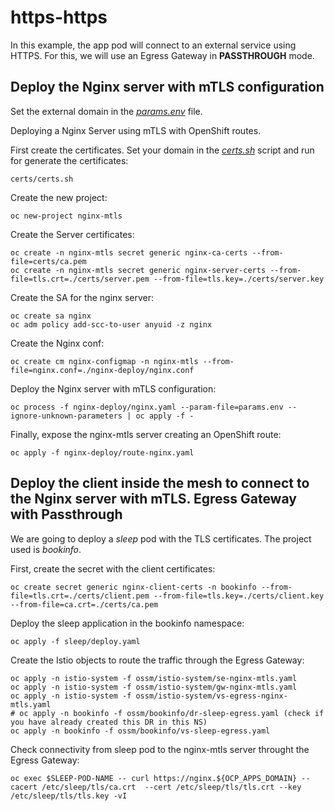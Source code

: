 # https-https

In this example, the app pod will connect to an external service using HTTPS. For this, we will use an Egress Gateway in **PASSTHROUGH** mode.

## Deploy the Nginx server with mTLS configuration

Set the external domain in the _[params.env](./params.env)_ file.

Deploying a Nginx Server using mTLS with OpenShift routes.

First create the certificates. Set your domain in the _[certs.sh](./certs/certs.sh)_ script and run for generate the certificates:
```
certs/certs.sh
```

Create the new project:
```
oc new-project nginx-mtls
```

Create the Server certificates:
```
oc create -n nginx-mtls secret generic nginx-ca-certs --from-file=certs/ca.pem
oc create -n nginx-mtls secret generic nginx-server-certs --from-file=tls.crt=./certs/server.pem --from-file=tls.key=./certs/server.key
```

Create the SA for the nginx server:
```
oc create sa nginx
oc adm policy add-scc-to-user anyuid -z nginx
```

Create the Nginx conf:
```
oc create cm nginx-configmap -n nginx-mtls --from-file=nginx.conf=./nginx-deploy/nginx.conf
```

Deploy the Nginx server with mTLS configuration:
```
oc process -f nginx-deploy/nginx.yaml --param-file=params.env --ignore-unknown-parameters | oc apply -f -
```

Finally, expose the nginx-mtls server creating an OpenShift route:
```
oc apply -f nginx-deploy/route-nginx.yaml
```

## Deploy the client inside the mesh to connect to the Nginx server with mTLS. Egress Gateway with Passthrough

We are going to deploy a _sleep_ pod with the TLS certificates. The project used is _bookinfo_.

First, create the secret with the client certificates:
```
oc create secret generic nginx-client-certs -n bookinfo --from-file=tls.crt=./certs/client.pem --from-file=tls.key=./certs/client.key --from-file=ca.crt=./certs/ca.pem
```

Deploy the sleep application in the bookinfo namespace:
```
oc apply -f sleep/deploy.yaml
```

Create the Istio objects to route the traffic through the Egress Gateway:
```
oc apply -n istio-system -f ossm/istio-system/se-nginx-mtls.yaml
oc apply -n istio-system -f ossm/istio-system/gw-nginx-mtls.yaml
oc apply -n istio-system -f ossm/istio-system/vs-egress-nginx-mtls.yaml
# oc apply -n bookinfo -f ossm/bookinfo/dr-sleep-egress.yaml (check if you have already created this DR in this NS)
oc apply -n bookinfo -f ossm/bookinfo/vs-sleep-egress.yaml
```

Check connectivity from sleep pod to the nginx-mtls server throught the Egress Gateway:
```
oc exec $SLEEP-POD-NAME -- curl https://nginx.${OCP_APPS_DOMAIN} --cacert /etc/sleep/tls/ca.crt  --cert /etc/sleep/tls/tls.crt --key /etc/sleep/tls/tls.key -vI
